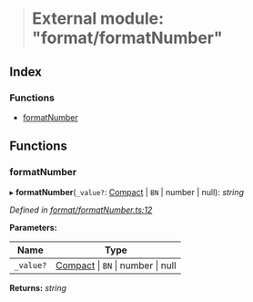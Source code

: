 > # External module: "format/formatNumber"

## Index

### Functions

* [formatNumber](_format_formatnumber_.md#formatnumber)

## Functions

###  formatNumber

▸ **formatNumber**(`_value?`: [Compact](../interfaces/_format_types_.compact.md) | `BN` | number | null): *string*

*Defined in [format/formatNumber.ts:12](https://github.com/polkadot-js/common/blob/b44d0c7/packages/util/src/format/formatNumber.ts#L12)*

**Parameters:**

Name | Type |
------ | ------ |
`_value?` | [Compact](../interfaces/_format_types_.compact.md) \| `BN` \| number \| null |

**Returns:** *string*